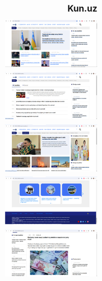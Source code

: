 <h1 style="text-align:center">Kun.uz</h1>
<img
  src="/static/images/screenshot.jpg"
  alt="Alt text"
  title="Optional title"
  style="display: inline-block; margin: 0 auto; max-width: 300px">

<img
  src="/static/images/screenshot1.jpg"
  alt="Alt text"
  title="Optional title"
  style="display: inline-block; margin: 0 auto; max-width: 300px">

<img
  src="/static/images/screenshot2.jpg"
  alt="Alt text"
  title="Optional title"
  style="display: inline-block; margin: 0 auto; max-width: 300px">

  <img
  src="/static/images/screenshot3.jpg"
  alt="Alt text"
  title="Optional title"
  style="display: inline-block; margin: 0 auto; max-width: 300px">

  <img
  src="/static/images/screenshot4.jpg"
  alt="Alt text"
  title="Optional title"
  style="display: inline-block; margin: 0 auto; max-width: 300px">
